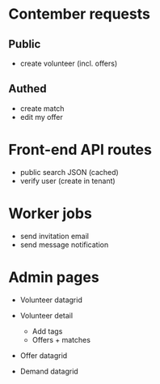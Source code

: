 # Contember requests

## Public
- create volunteer (incl. offers)

## Authed
- create match
- edit my offer

# Front-end API routes

- public search JSON (cached)
- verify user (create in tenant)

# Worker jobs

- send invitation email
- send message notification


# Admin pages
- Volunteer datagrid
- Volunteer detail
	- Add tags
	- Offers + matches
	
- Offer datagrid
- Demand datagrid
